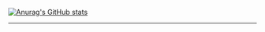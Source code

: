 [![Anurag's GitHub stats](https://github-readme-stats.vercel.app/api?username=anuraghazra&show_icons=true&theme=dark)](https://github.com/anuraghazra/github-readme-stats)
_______________________________________________________________________________________________________________________________________________
